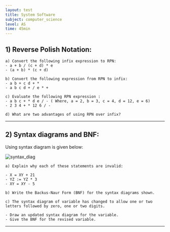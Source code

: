 ```yaml
---
layout: test
title: System Software
subject: computer_science
level: AS
time: 45min
---
```


## 1) Reverse Polish Notation:

    a) Convert the following infix expression to RPN:
    - a + b / (c + d) * e
    - (a + b) * (c + d)

    b) Convert the following expression from RPN to infix:
    - a b + c d + *
    - a b c d + / e * +

    c) Evaluate the following RPN expression :
    - a b c + * d e / - ( Where, a = 2, b = 3, c = 4, d = 12, e = 6)
    - 2 3 4 + * 12 6 / -

    d) What are two advantages of using RPN over infix?

---

## 2) Syntax diagrams and BNF:

Using syntax diagram is given below:

![syntax_diag](../img/syntax_diag.png)

    a) Explain why each of these statements are invalid:

    - X = XY + 21
    - YZ := YZ * 3
    - XY = XY - 5

    b) Write the Backus-Naur Form (BNF) for the syntax diagrams shown.

    c) The syntax diagram of variable has changed to allow one or two letters followed by zero, one or two digits.

    - Draw an updated syntax diagram for the variable.
    - Give the BNF for the revised variable.

---